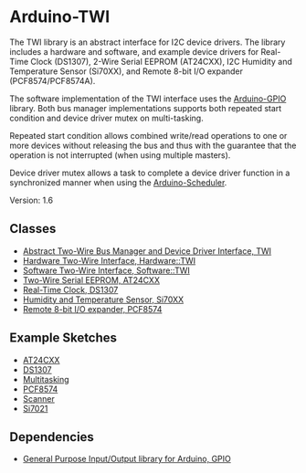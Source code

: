 # Arduino-TWI

The TWI library is an abstract interface for I2C device drivers. The
library includes a hardware and software, and example device drivers
for Real-Time Clock (DS1307), 2-Wire Serial EEPROM (AT24CXX), I2C
Humidity and Temperature Sensor (Si70XX), and Remote 8-bit I/O
expander (PCF8574/PCF8574A).

The software implementation of the TWI interface uses the
[Arduino-GPIO](https://github.com/mikaelpatel/Arduino-GPIO)
library. Both bus manager implementations supports both repeated start
condition and device driver mutex on multi-tasking.

Repeated start condition allows combined write/read operations to one
or more devices without releasing the bus and thus with the guarantee
that the operation is not interrupted (when using multiple masters).

Device driver mutex allows a task to complete a device driver function
in a synchronized manner when using the
[Arduino-Scheduler](https://github.com/mikaelpatel/Arduino-Scheduler).

Version: 1.6

## Classes

* [Abstract Two-Wire Bus Manager and Device Driver Interface, TWI](./src/TWI.h)
* [Hardware Two-Wire Interface, Hardware::TWI](./src/Hardware/TWI.h)
* [Software Two-Wire Interface, Software::TWI](./src/Software/TWI.h)
* [Two-Wire Serial EEPROM, AT24CXX](./src/Driver/AT24CXX.h)
* [Real-Time Clock, DS1307](./src/Driver/DS1307.h)
* [Humidity and Temperature Sensor, Si70XX](./src/Driver/Si70XX.h)
* [Remote 8-bit I/O expander, PCF8574](./src/Driver/PCF8574.h)

## Example Sketches

* [AT24CXX](./examples/AT24CXX)
* [DS1307](./examples/DS1307)
* [Multitasking](./examples/Multitasking)
* [PCF8574](./examples/PCF8574)
* [Scanner](./examples/Scanner)
* [Si7021](./examples/Si7021)

## Dependencies

* [General Purpose Input/Output library for Arduino, GPIO](https://github.com/mikaelpatel/Arduino-GPIO)
